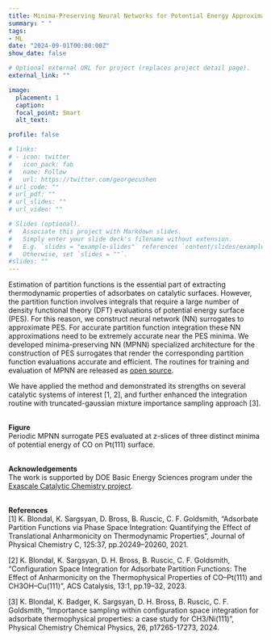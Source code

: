 ```yaml
---
title: Minima-Preserving Neural Networks for Potential Energy Approximation
summary: " "
tags:
- ML
date: "2024-09-01T00:00:00Z"
show_date: false

# Optional external URL for project (replaces project detail page).
external_link: ""

image:
  placement: 1
  caption: 
  focal_point: Smart
  alt_text:

profile: false

# links:
# - icon: twitter
#   icon_pack: fab
#   name: Follow
#   url: https://twitter.com/georgecushen
# url_code: ""
# url_pdf: ""
# url_slides: ""
# url_video: ""

# Slides (optional).
#   Associate this project with Markdown slides.
#   Simply enter your slide deck's filename without extension.
#   E.g. `slides = "example-slides"` references `content/slides/example-slides.md`.
#   Otherwise, set `slides = ""`.
#slides: ""
---
```


Estimation of partition functions is the essential part of extracting thermodynamic properties of adsorbates on catalytic surfaces. However, the partition function involves integrals that require a large number of density functional theory (DFT) evaluations of potential energy surface (PES). For this reason, we construct neural network (NN) surrogates to approximate PES.  For accurate partition function integration these NN approximations need to be extremely accurate near the PES minima.  We developed minima-preserving NN (MPNN) specialized architecture for the construction of PES surrogates that render the corresponding partition function evaluations accurate and efficient. The routines for training and evaluation of MPNN are released as <a href="https://github.com/sandialabs/MPNN">open source</a>.

We have applied the method and demonstrated its strengths on several catalytic systems of interest [1, 2], and further enhanced the integration routine with truncated-gaussian mixture importance sampling approach [3]. 


<br> <b>Figure </b></br>
Periodic MPNN surrogate PES evaluated at z-slices of three distinct minima of  potential energy of CO on Pt(111) surface.

<br> <b>Acknowledgements </b></br>
The work is supported by DOE Basic Energy Sciences program under the <a href="https://www.ecc-project.org/">Exascale Catalytic Chemistry project</a>.

<br> <b>References </b></br>
[1] K. Blondal, K. Sargsyan, D. Bross, B. Ruscic, C. F. Goldsmith, “Adsorbate Partition Functions via Phase Space Integration: Quantifying the Effect of Translational Anharmonicity on Thermodynamic Properties”, Journal of Physical Chemistry C, 125:37, pp.20249–20260, 2021.

[2] K. Blondal, K. Sargsyan, D. H. Bross, B. Ruscic, C. F. Goldsmith, “Configuration Space Integration for Adsorbate Partition Functions: The Effect of Anharmonicity on the Thermophysical Properties of CO–Pt(111) and CH3OH–Cu(111)”, ACS Catalysis, 13:1, pp.19–32, 2023.

[3] K. Blondal, K. Badger, K. Sargsyan, D. H. Bross, B. Ruscic, C. F. Goldsmith, “Importance sampling within configuration space integration for adsorbate thermophysical properties: a case study for CH3/Ni(111)”, Physical Chemistry Chemical Physics, 26, p17265-17273, 2024.




